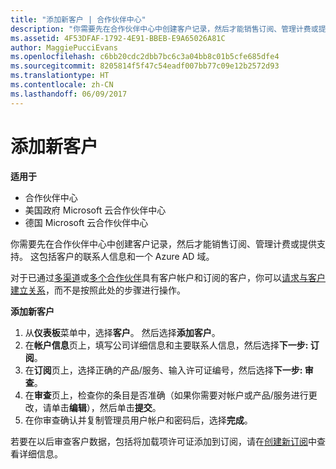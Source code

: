 ```yaml
---
title: "添加新客户 | 合作伙伴中心"
description: "你需要先在合作伙伴中心中创建客户记录，然后才能销售订阅、管理计费或提供支持。 这包括客户的联系人信息和一个 Azure AD 域。"
ms.assetid: 4F53DFAF-1792-4E91-BBEB-E9A65026A81C
author: MaggiePucciEvans
ms.openlocfilehash: c6bb20cdc2dbb7bc6c3a04bb8c01b5cfe685dfe4
ms.sourcegitcommit: 8205814f5f47c54eadf007bb77c09e12b2572d93
ms.translationtype: HT
ms.contentlocale: zh-CN
ms.lasthandoff: 06/09/2017
---
```

# <a name="add-a-new-customer"></a>添加新客户

**适用于**

-  合作伙伴中心
-  美国政府 Microsoft 云合作伙伴中心
-  德国 Microsoft 云合作伙伴中心


你需要先在合作伙伴中心中创建客户记录，然后才能销售订阅、管理计费或提供支持。 这包括客户的联系人信息和一个 Azure AD 域。

对于已通过[多渠道](multichannel.md)或[多个合作伙伴](multipartner.md)具有客户帐户和订阅的客户，你可以[请求与客户建立关系](request-a-relationship-with-a-customer.md)，而不是按照此处的步骤进行操作。

**添加新客户**

1.  从**仪表板**菜单中，选择**客户**。 然后选择**添加客户**。
2.  在**帐户信息**页上，填写公司详细信息和主要联系人信息，然后选择**下一步: 订阅**。
3.  在**订阅**页上，选择正确的产品/服务、输入许可证编号，然后选择**下一步: 审查**。
4.  在**审查**页上，检查你的条目是否准确（如果你需要对帐户或产品/服务进行更改，请单击**编辑**），然后单击**提交**。
5.  在你审查确认并复制管理员用户帐户和密码后，选择**完成**。

若要在以后审查客户数据，包括将加载项许可证添加到订阅，请在[创建新订阅](create-a-new-subscription.md)中查看详细信息。

 

 




